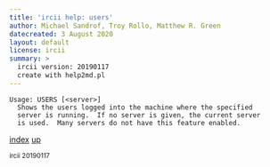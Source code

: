 ```yaml
---
title: 'ircii help: users'
author: Michael Sandrof, Troy Rollo, Matthew R. Green
datecreated: 3 August 2020
layout: default
license: ircii
summary: >
  ircii version: 20190117
  create with help2md.pl
---
```

```
Usage: USERS [<server>]
  Shows the users logged into the machine where the specified
  server is running.  If no server is given, the current server
  is used.  Many servers do not have this feature enabled.
```

[index](index.html)
[up](..)

<small> ircii 20190117 </small>
